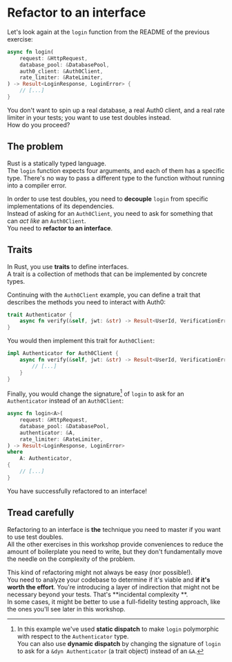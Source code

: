 # Refactor to an interface

Let's look again at the `login` function from the README of the previous exercise:

```rust
async fn login(
    request: &HttpRequest,
    database_pool: &DatabasePool,
    auth0_client: &Auth0Client,
    rate_limiter: &RateLimiter,
) -> Result<LoginResponse, LoginError> {
    // [...]
}
```

You don't want to spin up a real database, a real Auth0 client, and a real rate limiter in your tests; you want
to use test doubles instead.\
How do you proceed?

## The problem

Rust is a statically typed language.\
The `login` function expects four arguments, and each of them has a specific type. There's no way to pass
a different type to the function without running into a compiler error.

In order to use test doubles, you need to **decouple** `login` from specific implementations of its dependencies.\
Instead of asking for an `Auth0Client`, you need to ask for something that can _act like_ an `Auth0Client`.\
You need to **refactor to an interface**.

## Traits

In Rust, you use **traits** to define interfaces.\
A trait is a collection of methods that can be implemented by concrete types.

Continuing with the `Auth0Client` example, you can define a trait that describes the methods you need to
interact with Auth0:

```rust
trait Authenticator {
    async fn verify(&self, jwt: &str) -> Result<UserId, VerificationError>;
}
```

You would then implement this trait for `Auth0Client`:

```rust
impl Authenticator for Auth0Client {
    async fn verify(&self, jwt: &str) -> Result<UserId, VerificationError> {
        // [...]
    }
}
```

Finally, you would change the signature[^dispatch] of `login` to ask for an `Authenticator` instead of an `Auth0Client`:

```rust
async fn login<A>(
    request: &HttpRequest,
    database_pool: &DatabasePool,
    authenticator: &A,
    rate_limiter: &RateLimiter,
) -> Result<LoginResponse, LoginError>
where
    A: Authenticator,
{
    // [...]
}
```

You have successfully refactored to an interface!

## Tread carefully

Refactoring to an interface is **the** technique you need to master if you want to use test doubles.\
All the other exercises in this workshop provide conveniences to reduce the amount of boilerplate you need to write,
but they don't fundamentally move the needle on the complexity of the problem.

This kind of refactoring might not always be easy (nor possible!).\
You need to analyze your codebase to determine if it's viable and **if it's worth the effort**.
You're introducing a layer of indirection that might not be necessary beyond your tests. That's **incidental complexity
**.\
In some cases, it might be better to use a full-fidelity testing approach, like the ones you'll see later in
this workshop.

[^dispatch]: In this example we've used **static dispatch** to make `login` polymorphic with respect to
the `Authenticator` type.\
You can also use **dynamic dispatch** by changing the signature of `login` to ask for a `&dyn Authenticator` (a trait
object) instead of an `&A`.
